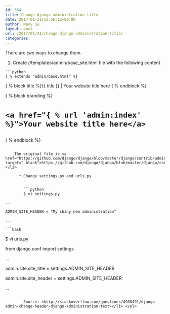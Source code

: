 ```yaml
---
id: 354
title: Change django administration title
date: 2017-01-31T12:56:13+00:00
author: Navy Su
layout: post
url: /2017/01/31/change-django-administration-title/
categories:
---
```

There are two ways to change them.

  1. Create //templates/admin/base_site.html file with the following content
  
    ```python
    { % extends "admin/base.html" %}

{ % block title %}{{ title }} | Your website title here { % endblock %}

{ % block branding %}

<h1 id="site-name">

    <a href="{ % url 'admin:index' %}">Your website title here</a>

</h1>

{ % endblock %}

```
    
    The original file is <a href="https://github.com/django/django/blob/master/django/contrib/admin/templates/admin/base_site.html" target="_blank">https://github.com/django/django/blob/master/django/contrib/admin/templates/admin/base_site.html</a></li> 
    
      * Change settings.py and urls.py
  
        
        ```python
        $ vi settings.py

...

ADMIN_SITE_HEADER = "My shiny new administration"

...

```
        
    ```bash
$ vi urls.py

from django.conf import settings

...

admin.site.site_title = settings.ADMIN_SITE_HEADER

admin.site.site_header = settings.ADMIN_SITE_HEADER

...

```
        
        Source: <http://stackoverflow.com/questions/4938491/django-admin-change-header-django-administration-text></li> </ol>
